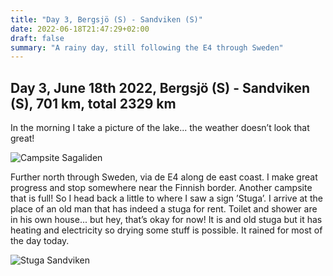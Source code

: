```yaml
---
title: "Day 3, Bergsjö (S) - Sandviken (S)"
date: 2022-06-18T21:47:29+02:00
draft: false
summary: "A rainy day, still following the E4 through Sweden"
---
```

## Day 3, June 18th 2022, Bergsjö (S) - Sandviken (S), 701 km, total 2329 km

In the morning I take a picture of the lake\... the weather doesn’t look that great!

![Campsite Sagaliden](/images/noordkaap2022-06-18-01-sagaliden-r.jpg "Campsite Sagaliden")

Further north through Sweden, via de E4 along de east coast. I make great progress and stop
somewhere near the Finnish border. Another campsite that is full! So I head back a little to where
I saw a sign ’Stuga’. I arrive at the place of an old man that has indeed a stuga for rent. Toilet and
shower are in his own house\... but hey, that’s okay for now! It is and old stuga but it has
heating and electricity so drying some stuff is possible. It rained for most of the day today.

![Stuga Sandviken](/images/noordkaap2022-06-18-02-stuga-r.jpg "Stuga Sandviken")
